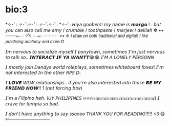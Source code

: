 # bio:3
*✧･ﾟ: *✧･ﾟ:*✧･ﾟ: *✧･ﾟ:*✧･ﾟ: *✧･ﾟ:
𝘏𝘪𝘺𝘢 𝘨𝘰𝘰𝘣𝘦𝘳𝘴! 𝘮𝘺 𝘯𝘢𝘮𝘦 𝘪𝘴 𝙢𝙖𝙧𝙜𝙤 ! . 𝘣𝘶𝘵 𝘺𝘰𝘶 𝘤𝘢𝘯 𝘢𝘭𝘴𝘰 𝘤𝘢𝘭𝘭 𝘮𝘦 𝘢𝘮𝘺 / 𝘤𝘳𝘶𝘮𝘣𝘭𝘦 / 𝘵𝘰𝘰𝘵𝘩𝘱𝘢𝘴𝘵𝘦 / 𝘮𝘢𝘳𝘫𝘦𝘸 / 𝘥𝘦𝘭𝘪𝘭𝘢𝘩
✼ •• ┈┈┈┈๑⋅⋯ ୨˚୧ ⋯⋅๑┈┈┈┈ •• ✼
𝘐 𝘥𝘳𝘢𝘸 𝘰𝘯 𝘣𝘰𝘵𝘩 𝘵𝘳𝘢𝘥𝘪𝘵𝘪𝘰𝘯𝘢𝘭 𝘢𝘯𝘥 𝘥𝘪𝘨𝘪𝘵𝘢𝘭! 𝘐 𝘭𝘪𝘬𝘦 𝘱𝘳𝘢𝘤𝘵𝘪𝘤𝘪𝘯𝘨 𝘢𝘯𝘢𝘵𝘰𝘮𝘺 𝘢𝘯𝘥 𝘮𝘰𝘳𝘦:𝘋

𝘐𝘮 𝘯𝘦𝘳𝘷𝘰𝘶𝘴 𝘵𝘰 𝘴𝘰𝘤𝘪𝘢𝘭𝘪𝘻𝘦 𝘮𝘺𝘴𝘦𝘭𝘧 𝘐 𝘱𝘰𝘯𝘺𝘵𝘰𝘸𝘯, 𝘴𝘰𝘮𝘦𝘵𝘪𝘮𝘦𝘴 𝘐'𝘮 𝘫𝘶𝘴𝘵 𝘯𝘦𝘳𝘷𝘰𝘶𝘴 𝘵𝘰 𝘵𝘢𝘭𝘬 𝘴𝘰.. 𝙄𝙉𝙏𝙀𝙍𝘼𝘾𝙏 𝙄𝙁 𝙔𝘼 𝙒𝘼𝙉𝙏𝙏😭😭 𝘐'𝘔 𝘈 𝘓𝘖𝘕𝘌𝘓𝘠 𝘗𝘌𝘙𝘚𝘖𝘕𝘕

𝘐 𝘮𝘰𝘴𝘵𝘭𝘺 𝘫𝘰𝘪𝘯 𝘋𝘢𝘯𝘥𝘺𝘴 𝘸𝘰𝘳𝘭𝘥 𝘳𝘰𝘭𝘦𝘱𝘭𝘢𝘺𝘴, 𝘴𝘰𝘮𝘦𝘵𝘪𝘮𝘦𝘴 𝘸𝘩𝘪𝘵𝘦𝘣𝘰𝘢𝘳𝘥 𝘧𝘰𝘹𝘦𝘴! 𝘐'𝘮 𝘯𝘰𝘵 𝘪𝘯𝘵𝘦𝘳𝘦𝘴𝘵𝘦𝘥 𝘐𝘯 𝘵𝘩𝘦 𝘰𝘵𝘩𝘦𝘳 𝘙𝘗𝘚 𝘋:

𝘐 𝙇𝙊𝙑𝙀 𝘞𝘓𝘞 𝘳𝘦𝘭𝘢𝘵𝘪𝘰𝘯𝘴𝘩𝘪𝘱𝘴 . 𝘪𝘧 𝘺𝘰𝘶'𝘳𝘦 𝘢𝘭𝘴𝘰 𝘪𝘯𝘵𝘦𝘳𝘦𝘴𝘵𝘦𝘥 𝘪𝘯𝘵𝘰 𝘵𝘩𝘰𝘴𝘦 𝘽𝙀 𝙈𝙔 𝙁𝙍𝙄𝙀𝙉𝘿 𝙉𝙊𝙒!! 1 (𝘯𝘰𝘵 𝘧𝘰𝘳𝘤𝘪𝘯𝘨 𝘣𝘵𝘸)

𝘐'𝘮 𝘢 𝘍𝘪𝘭𝘪𝘱𝘪𝘯𝘰 𝘩𝘦𝘩.  (𝘜𝘠 𝘗𝘏𝘐𝘓𝘐𝘗𝘐𝘕𝘌𝘚 🔥🔥🔥🇵🇭🇵🇭🇵🇭🇵🇭🇵🇭🇵🇭🇵🇭🇵🇭🇵🇭) 
𝘐 𝘤𝘳𝘢𝘷𝘦 𝘧𝘰𝘳 𝘭𝘶𝘮𝘱𝘪𝘢 𝘴𝘰 𝘣𝘢𝘥.

𝘐 𝘥𝘰𝘯'𝘵 𝘩𝘢𝘷𝘦 𝘢𝘯𝘺𝘵𝘩𝘪𝘯𝘨 𝘵𝘰 𝘴𝘢𝘺 𝘴𝘴𝘰𝘰𝘰𝘰 𝘛𝘏𝘈𝘕𝘒 𝘠𝘖𝘜 𝘍𝘖𝘙 𝘙𝘌𝘈𝘋𝘐𝘕𝘎!!!!! <3 😋
✄┈┈┈┈┈┈┈┈┈┈┈┈┈┈┈
